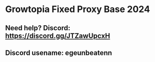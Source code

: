 # Growtopia Fixed Proxy Base 2024
## Need help? Discord: https://discord.gg/JTZawUpcxH
## Discord usename: egeunbeatenn

